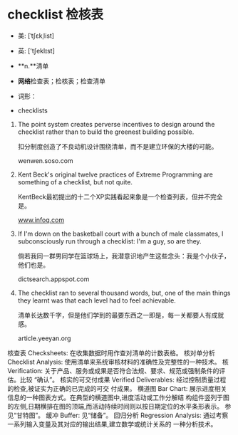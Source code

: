 # checklist 检核表

- 美: [ˈtʃɛkˌlist] 
- 英: ['tʃeklɪst] 

- **n.**清单
- **网络**检查表；检核表；检查清单

- 词形：

- checklists

1. The point system creates perverse incentives to design around the checklist rather than to build the greenest building possible. 

   扣分制度创造了不良动机设计围绕清单，而不是建立环保的大楼的可能。

   wenwen.soso.com

2. Kent Beck's original twelve practices of Extreme Programming are something of a checklist, but not quite. 

   KentBeck最初提出的十二个XP实践看起来象是一个检查列表，但并不完全是。

   www.infoq.com

3. If I'm down on the basketball court with a bunch of male classmates, I subconsciously run through a checklist: I'm a guy, so are they. 

   倘若我同一群男同学在篮球场上，我潜意识地产生这些念头：我是个小伙子，他们也是。

   dictsearch.appspot.com

4. The checklist ran to several thousand words, but, one of the main things they learnt was that each level had to feel achievable. 

   清单长达数千字，但是他们学到的最要东西之一即是，每一关都要人有成就感。

   article.yeeyan.org

核查表 Checksheets: 在收集数据时用作查对清单的计数表格。
核对单分析 Checklist Analysis: 使用清单来系统审核材料的准确性及完整性的一种技术。
核 Verification: 关于产品、服务或成果是否符合法规、要求、规范或强制条件的评估。比较 “确认”。
核实的可交付成果 Verified Deliverables: 经过控制质量过程的检查,被证实为正确的已完成的可交
付成果。
横道图 Bar Chart: 展示进度相关信息的一种图表方式。在典型的横道图中,进度活动或工作分解结
构组件竖列于图的左侧,日期横排在图的顶端,而活动持续时间则以按日期定位的水平条形表示。
参见“甘特图”。
缓冲 Buffer: 见“储备”。
回归分析 Regression Analysis: 通过考察一系列输入变量及其对应的输出结果,建立数学或统计关系的
一种分析技术。